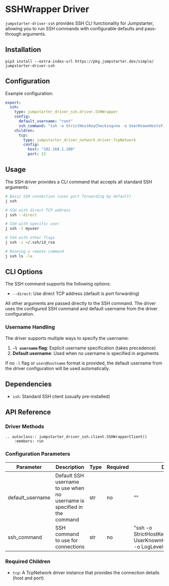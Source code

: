 # SSHWrapper Driver

`jumpstarter-driver-ssh` provides SSH CLI functionality for Jumpstarter, allowing you to run SSH commands with configurable defaults and pass-through arguments.

## Installation

```shell
pip3 install --extra-index-url https://pkg.jumpstarter.dev/simple/ jumpstarter-driver-ssh
```

## Configuration

Example configuration:

```yaml
export:
  ssh:
    type: jumpstarter_driver_ssh.driver.SSHWrapper
    config:
      default_username: "root"
      ssh_command: "ssh -o StrictHostKeyChecking=no -o UserKnownHostsFile=/dev/null"
    children:
      tcp:
        type: jumpstarter_driver_network.driver.TcpNetwork
        config:
          host: "192.168.1.100"
          port: 22
```

## Usage

The SSH driver provides a CLI command that accepts all standard SSH arguments:

```bash
# Basic SSH connection (uses port forwarding by default)
j ssh

# SSH with direct TCP address
j ssh --direct

# SSH with specific user
j ssh -l myuser

# SSH with other flags
j ssh -i ~/.ssh/id_rsa

# Running a remote command
j ssh ls -la

```

## CLI Options

The SSH command supports the following options:

- `--direct`: Use direct TCP address (default is port forwarding)

All other arguments are passed directly to the SSH command. The driver uses the configured SSH command and default username from the driver configuration.

### Username Handling

The driver supports multiple ways to specify the username:

1. **`-l username` flag**: Explicit username specification (takes precedence)
2. **Default username**: Used when no username is specified in arguments

If no `-l` flag or `user@hostname` format is provided, the default username from the driver configuration will be used automatically.

## Dependencies

- `ssh`: Standard SSH client (usually pre-installed)

## API Reference

### Driver Methods

```{eval-rst}
.. autoclass:: jumpstarter_driver_ssh.client.SSHWrapperClient()
    :members: run
```


### Configuration Parameters

| Parameter        | Description                                                                                    | Type | Required | Default                                                                                    |
| ---------------- | ---------------------------------------------------------------------------------------------- | ---- | -------- | ------------------------------------------------------------------------------------------ |
| default_username | Default SSH username to use when no username is specified in the command                      | str  | no       | ""                                                                                         |
| ssh_command      | SSH command to use for connections                                                             | str  | no       | "ssh -o StrictHostKeyChecking=no -o UserKnownHostsFile=/dev/null -o LogLevel=ERROR"      |

### Required Children

- `tcp`: A TcpNetwork driver instance that provides the connection details (host and port)